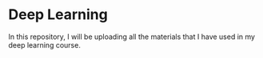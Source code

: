 # Deep Learning
In this repository, I will be uploading all the materials that I have used in my deep learning course.
